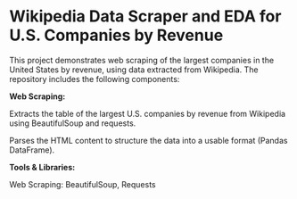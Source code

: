 # Wikipedia Data Scraper and EDA for U.S. Companies by Revenue
This project demonstrates web scraping of the largest companies in the United States by revenue, using data extracted from Wikipedia. The repository includes the following components:

**Web Scraping:**

Extracts the table of the largest U.S. companies by revenue from Wikipedia using BeautifulSoup and requests.

Parses the HTML content to structure the data into a usable format (Pandas DataFrame).

**Tools & Libraries:**

Web Scraping: BeautifulSoup, Requests 
